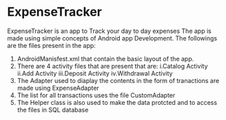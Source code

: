 # ExpenseTracker
ExpenseTracker is an app to Track your day to day expenses
The app is made using simple concepts of Android app Development.
The followings are the files present in the app:
1. AndroidManisfest.xml that contain the basic layout of the app.
2. There are 4 activity files that are present that are:
    i.Catalog Activity
    ii.Add Activity
    iii.Deposit Activity
    iv.Withdrawal Activity
3. The Adapter used to diaplay the contents in the form of tranactions are made using ExpenseAdapter
4. The list for all transactions uses the file CustomAdapter
5. The Helper class is also used to make the data protcted and to access the files in SQL database
